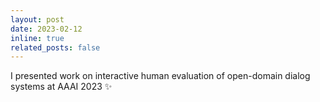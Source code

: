 ```yaml
---
layout: post
date: 2023-02-12
inline: true
related_posts: false
---
```


I presented work on interactive human evaluation of open-domain dialog systems at AAAI 2023 :sparkles:

